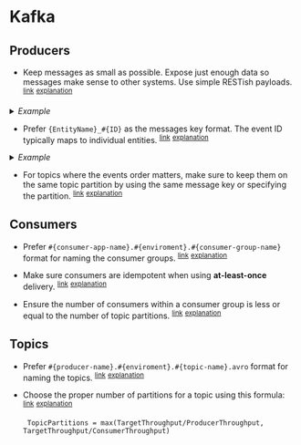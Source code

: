 # Kafka

## Producers

- <a name="keep-small-messages"></a>
  Keep messages as small as possible. Expose just enough data so messages make sense to other systems. Use simple RESTish payloads. <sup>[link](#keep-small-messages)</sup> <sup>[explanation](https://martinfowler.com/articles/microservices.html#SmartEndpointsAndDumbPipes)</sup>

<details>
  <summary><em>Example</em></summary>
```javascript
// Bad
{
  "type": "record",
  "name": "published_recipe",
  "fields": [{
    "name": "published_at",
    "type":  {
      "type": "long",
      "logicalType": "timestamp-micros"
    },
    {
      "name": "first_approved_at",
      "type": ["null", {
         "type": "long",
         "logicalType": "timestamp-micros"
      }],
      "default": null
    }]
}

// Good
{
  "type": "record",
  "name": "published_recipe",
  "fields": [{
    "name": "published_at",
    "type":  {
      "type": "long",
      "logicalType": "timestamp-micros"
    }}]
}},
```

</details>

- <a name="events-name-past-tense"></a>
  Prefer `{PastTenseVerb}_{Entity}`format for naming the events, event names should be in past tense. <sup>[link](#real-world-events) [explanation](https://youtu.be/JzWJI8kW2kc?t=707)</sup>

<details>
  <summary><em>Example</em></summary>
```javascript
// Bad
{
  "type": "record",
  "name": "publishing_recipe"
}

// Good
{
  "type": "record",
  "name": "published_recipe"
}
```

</details>

- <a name="topic-message-key"></a>
  Prefer `{EntityName}_#{ID}` as the messages key format. The event ID typically maps to individual entities. <sup>[link](#topic-message-key)</sup> <sup>[explanation](https://docs.microsoft.com/en-us/azure/architecture/patterns/event-sourcing#issues-and-considerations)</sup>

<details>
  <summary><em>Example</em></summary>
  - recipe_1
  - tip_42

</details>

- <a name="event-orders-matters"></a>
  For topics where the events order matters, make sure to keep them on the same topic partition by using the same message key or specifying the partition. <sup>[link](#event-orders-matters)</sup> <sup>[explanation](https://www.confluent.io/blog/put-several-event-types-kafka-topic/)</sup>

## Consumers

- <a name="consumer-group-name-format"></a>
  Prefer `#{consumer-app-name}.#{enviroment}.#{consumer-group-name}` format for naming the consumer groups. <sup>[link](#consumer-group-name-format)</sup> <sup>[explanation](https://itlabs.jyotirmegha.in/kiranprabhu/kafka-topic-naming-conventions-best-practices/)</sup>

- <a name="at-least-once-consumers"></a>
  Make sure consumers are idempotent when using **at-least-once** delivery. <sup>[link](#at-least-once-consumers)</sup> <sup>[explanation](https://www.confluent.io/blog/exactly-once-semantics-are-possible-heres-how-apache-kafka-does-it)</sup>

- <a name="number-consumers-within-consumer-group"></a>
  Ensure the number of consumers within a consumer group is less or equal to the number of topic partitions. <sup>[link](#number-consumers-within-consumer-group)</sup> <sup>[explanation](https://www.oreilly.com/library/view/kafka-the-definitive/9781491936153/ch04.html#T1_overflow_nomessage)</sup>


## Topics

- <a name="topic-name-format"></a>
  Prefer `#{producer-name}.#{enviroment}.#{topic-name}.avro` format for naming the topics. <sup>[link](#topic-name-format)</sup> <sup>[explanation](https://itlabs.jyotirmegha.in/kiranprabhu/kafka-topic-naming-conventions-best-practices/)</sup>

- <a name="topic-number-of-partitions"></a>
  Choose the proper number of partitions for a topic using this formula: <sup>[link](#topic-number-of-partitions)</sup> <sup>[explanation](https://www.confluent.io/blog/how-choose-number-topics-partitions-kafka-cluster/)</sup>

  ```
   TopicPartitions = max(TargetThroughput/ProducerThroughput, TargetThroughput/ConsumerThroughput)
  ```
